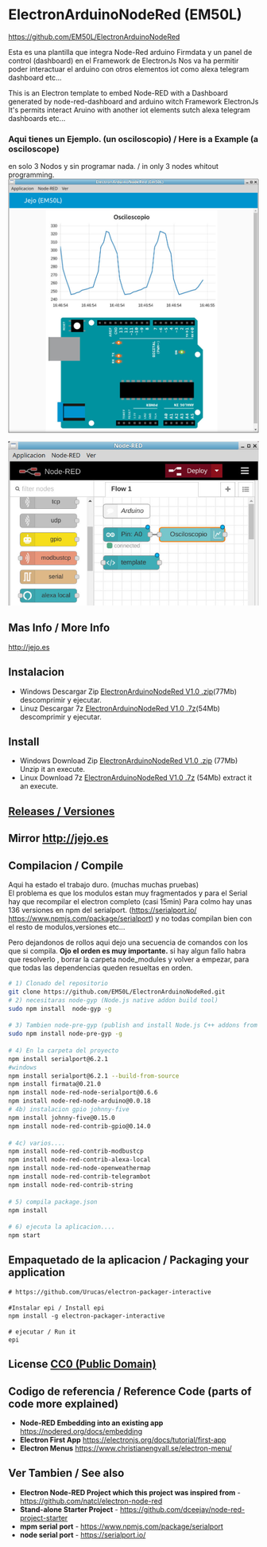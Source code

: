 
# ElectronArduinoNodeRed (EM50L)
https://github.com/EM50L/ElectronArduinoNodeRed

Esta es una plantilla que integra Node-Red arduino Firmdata y un panel de control (dashboard) en el Framework de ElectronJs
Nos va ha permitir poder interactuar el arduino con otros elementos iot como alexa telegram dashboard etc... 

This is an Electron template to embed Node-RED with a Dashboard generated by node-red-dashboard and arduino witch Framework ElectronJs
It's permits interact Aruino with another iot elements sutch alexa telegram dashboards etc... 

### Aqui tienes un Ejemplo. (un osciloscopio) / Here is a Example (a osciloscope)
en solo 3 Nodos y sin programar nada. / in only 3 nodes whitout programming.
![](EjemploOsciloscopio.jpg)

![](EsquemaOsciloscopio.jpg) 

## Mas Info / More Info 
http://jejo.es

## Instalacion 
- Windows Descargar Zip [ElectronArduinoNodeRed V1.0 .zip](https://github.com/EM50L/ElectronArduinoNodeRed/releases/download/V1.0/electron-node-red-Arduino-win32-ia32.zip)(77Mb) descomprimir y ejecutar.
- Linuz Descargar 7z [ElectronArduinoNodeRed V1.0 .7z](https://github.com/EM50L/ElectronArduinoNodeRed/releases/download/V1.0/ElectronArduinoNodeRed-linux-x64.7z)(54Mb) descomprimir y ejecutar.

## Install
- Windows Download Zip [ElectronArduinoNodeRed V1.0 .zip](https://github.com/EM50L/ElectronArduinoNodeRed/releases/download/V1.0/electron-node-red-Arduino-win32-ia32.zip) (77Mb) Unzip it an execute.
- Linux Download 7z [ElectronArduinoNodeRed V1.0 .7z](https://github.com/EM50L/ElectronArduinoNodeRed/releases/download/V1.0/ElectronArduinoNodeRed-linux-x64.7z) (54Mb) extract it an execute.

## [Releases / Versiones](https://github.com/EM50L/ElectronArduinoNodeRed/releases/) 
## Mirror http://jejo.es
 
## Compilacion / Compile
Aqui ha estado el trabajo duro. (muchas muchas pruebas)  
El problema es que los modulos estan muy fragmentados y para el Serial hay que recompilar el electron completo (casi 15min) 
Para colmo hay unas 136 versiones en npm del serialport.
 (https://serialport.io/ https://www.npmjs.com/package/serialport)
 y no todas compilan bien con el resto de modulos,versiones etc...
 
 Pero dejandonos de rollos aqui dejo una secuencia de comandos con los que si compila.
 **Ojo el orden es muy importante.** si hay algun fallo habra que resolverlo , borrar la carpeta node_modules y volver a empezar, para que todas las dependencias queden resueltas en orden.
 
```bash
# 1) Clonado del repositorio
git clone https://github.com/EM50L/ElectronArduinoNodeRed.git
# 2) necesitaras node-gyp (Node.js native addon build tool)
sudo npm install  node-gyp -g

# 3) Tambien node-pre-gyp (publish and install Node.js C++ addons from binaries)
sudo npm install node-pre-gyp -g

# 4) En la carpeta del proyecto
npm install serialport@6.2.1
#windows 
npm install serialport@6.2.1 --build-from-source
npm install firmata@0.21.0
npm install node-red-node-serialport@0.6.6
npm install node-red-node-arduino@0.0.18
# 4b) instalacion gpio johnny-five
npm install johnny-five@0.15.0
npm install node-red-contrib-gpio@0.14.0

# 4c) varios....
npm install node-red-contrib-modbustcp
npm install node-red-contrib-alexa-local
npm install node-red-node-openweathermap
npm install node-red-contrib-telegrambot
npm install node-red-contrib-string

# 5) compila package.json
npm install

# 6) ejecuta la aplicacion....
npm start

```

## Empaquetado de la aplicacion / Packaging your application
```
# https://github.com/Urucas/electron-packager-interactive

#Instalar epi / Install epi
npm install -g electron-packager-interactive

# ejecutar / Run it
epi

```

## License [CC0 (Public Domain)](LICENSE.md)

## Codigo de referencia / Reference Code (parts of code more explained)
 - **Node-RED Embedding into an existing app** https://nodered.org/docs/embedding
 - **Electron First App** https://electronjs.org/docs/tutorial/first-app 
 - **Electron Menus** https://www.christianengvall.se/electron-menu/ 
 

## Ver Tambien / See also
 - **Electron Node-RED Project which this project was inspired from** - https://github.com/natcl/electron-node-red
 - **Stand-alone Starter Project** - https://github.com/dceejay/node-red-project-starter
 - **mpm serial port** - https://www.npmjs.com/package/serialport
 - **node serial port** - https://serialport.io/
